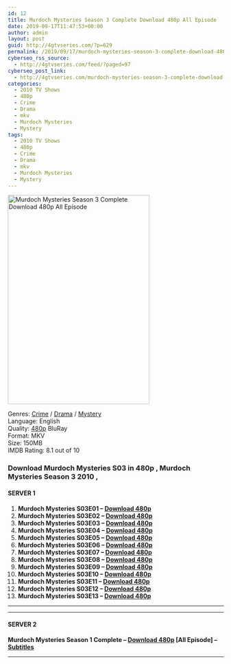 ```yaml
---
id: 12
title: Murdoch Mysteries Season 3 Complete Download 480p All Episode
date: 2019-09-17T11:47:53+00:00
author: admin
layout: post
guid: http://4gtvseries.com/?p=629
permalink: /2019/09/17/murdoch-mysteries-season-3-complete-download-480p-all-episode/
cyberseo_rss_source:
  - http://4gtvseries.com/feed/?paged=97
cyberseo_post_link:
  - http://4gtvseries.com/murdoch-mysteries-season-3-complete-download-480p-all-episode/
categories:
  - 2010 TV Shows
  - 480p
  - Crime
  - Drama
  - mkv
  - Murdoch Mysteries
  - Mystery
tags:
  - 2010 TV Shows
  - 480p
  - Crime
  - Drama
  - mkv
  - Murdoch Mysteries
  - Mystery
---
```

<img loading="lazy" class="aligncenter" src="https://2.bp.blogspot.com/-8UCrUSqG-JE/XYC6XcH6ixI/AAAAAAAAAAQ/W5weiPX7p70t-KYWnqTAOtA2Ai1vAMUiQCK4BGAYYCw/s1600/Murdoch%2BMysteries%2BSeason%2B1-5.jpg" alt="Murdoch Mysteries Season 3 Complete Download 480p All Episode" width="330" height="488" />

Genres: <a href="http://4gtvseries.com/tag/crime/" data-wpel-link="internal">Crime</a> /&nbsp;<a href="http://4gtvseries.com/tag/drama/" data-wpel-link="internal">Drama</a> / <a href="http://4gtvseries.com/tag/mystery/" data-wpel-link="internal">Mystery</a>  
Language: English  
Quality:&nbsp;<a href="http://4gtvseries.com/tag/480p/" data-wpel-link="internal">480p</a> BluRay  
Format: MKV  
Size: 150MB  
IMDB Rating: 8.1 out of 10

### **Download Murdoch Mysteries S03 in 480p , Murdoch Mysteries Season 3 2010 ,&nbsp;**

#### <span><strong>SERVER 1</strong></span>

  1. **Murdoch Mysteries S03E01 – <a href="http://slink.dl480p.xyz/SrOCN" data-wpel-link="external" target="_blank" rel="nofollow external noopener noreferrer" class="wpel-icon-left"><i class="wpel-icon fa fa-download" aria-hidden="true"></i>Download 480p</a>**
  2. **Murdoch Mysteries S03E02 – <a href="http://slink.dl480p.xyz/Yy1qXr" data-wpel-link="external" target="_blank" rel="nofollow external noopener noreferrer" class="wpel-icon-left"><i class="wpel-icon fa fa-download" aria-hidden="true"></i>Download 480p</a>**
  3. **Murdoch Mysteries S03E03 – <a href="http://slink.dl480p.xyz/gIgMSAX" data-wpel-link="external" target="_blank" rel="nofollow external noopener noreferrer" class="wpel-icon-left"><i class="wpel-icon fa fa-download" aria-hidden="true"></i>Download 480p</a>**
  4. **Murdoch Mysteries S03E04 – <a href="http://slink.dl480p.xyz/VZ6Loy" data-wpel-link="external" target="_blank" rel="nofollow external noopener noreferrer" class="wpel-icon-left"><i class="wpel-icon fa fa-download" aria-hidden="true"></i>Download 480p</a>**
  5. **Murdoch Mysteries S03E05 – <a href="http://slink.dl480p.xyz/PDOWKSg" data-wpel-link="external" target="_blank" rel="nofollow external noopener noreferrer" class="wpel-icon-left"><i class="wpel-icon fa fa-download" aria-hidden="true"></i>Download 480p</a>**
  6. **Murdoch Mysteries S03E06 – <a href="http://slink.dl480p.xyz/Nuyo6BW2" data-wpel-link="external" target="_blank" rel="nofollow external noopener noreferrer" class="wpel-icon-left"><i class="wpel-icon fa fa-download" aria-hidden="true"></i>Download 480p</a>**
  7. **Murdoch Mysteries S03E07 – <a href="http://slink.dl480p.xyz/59APNY" data-wpel-link="external" target="_blank" rel="nofollow external noopener noreferrer" class="wpel-icon-left"><i class="wpel-icon fa fa-download" aria-hidden="true"></i>Download 480p</a>**
  8. **Murdoch Mysteries S03E08 – <a href="http://slink.dl480p.xyz/ZUuuAS" data-wpel-link="external" target="_blank" rel="nofollow external noopener noreferrer" class="wpel-icon-left"><i class="wpel-icon fa fa-download" aria-hidden="true"></i>Download 480p</a>**
  9. **Murdoch Mysteries S03E09 – <a href="http://slink.dl480p.xyz/H9xU" data-wpel-link="external" target="_blank" rel="nofollow external noopener noreferrer" class="wpel-icon-left"><i class="wpel-icon fa fa-download" aria-hidden="true"></i>Download 480p</a>**
 10. **Murdoch Mysteries S03E10 – <a href="http://slink.dl480p.xyz/x8rQ7nbr" data-wpel-link="external" target="_blank" rel="nofollow external noopener noreferrer" class="wpel-icon-left"><i class="wpel-icon fa fa-download" aria-hidden="true"></i>Download 480p</a>**
 11. **Murdoch Mysteries S03E11 – <a href="http://slink.dl480p.xyz/aLg2amQ" data-wpel-link="external" target="_blank" rel="nofollow external noopener noreferrer" class="wpel-icon-left"><i class="wpel-icon fa fa-download" aria-hidden="true"></i>Download 480p</a>**
 12. **Murdoch Mysteries S03E12 – <a href="http://slink.dl480p.xyz/HhqiFr9" data-wpel-link="external" target="_blank" rel="nofollow external noopener noreferrer" class="wpel-icon-left"><i class="wpel-icon fa fa-download" aria-hidden="true"></i>Download 480p</a>**
 13. **Murdoch Mysteries S03E13 – <a href="http://slink.dl480p.xyz/9VEYZb" data-wpel-link="external" target="_blank" rel="nofollow external noopener noreferrer" class="wpel-icon-left"><i class="wpel-icon fa fa-download" aria-hidden="true"></i>Download 480p</a>**

* * *

* * *

#### <span><strong>SERVER 2</strong></span>

**Murdoch Mysteries Season 1 Complete – <a href="http://dl480p.xyz/441/" data-wpel-link="external" target="_blank" rel="nofollow external noopener noreferrer" class="wpel-icon-left"><i class="wpel-icon fa fa-download" aria-hidden="true"></i>Download 480p</a> [All Episode] – <a href="https://subscene.com/subtitles/murdoch-mysteries-third-season-2010" data-wpel-link="external" target="_blank" rel="nofollow external noopener noreferrer" class="wpel-icon-left"><i class="wpel-icon fa fa-download" aria-hidden="true"></i>Subtitles</a>**

* * *

<div align="center">
</div>